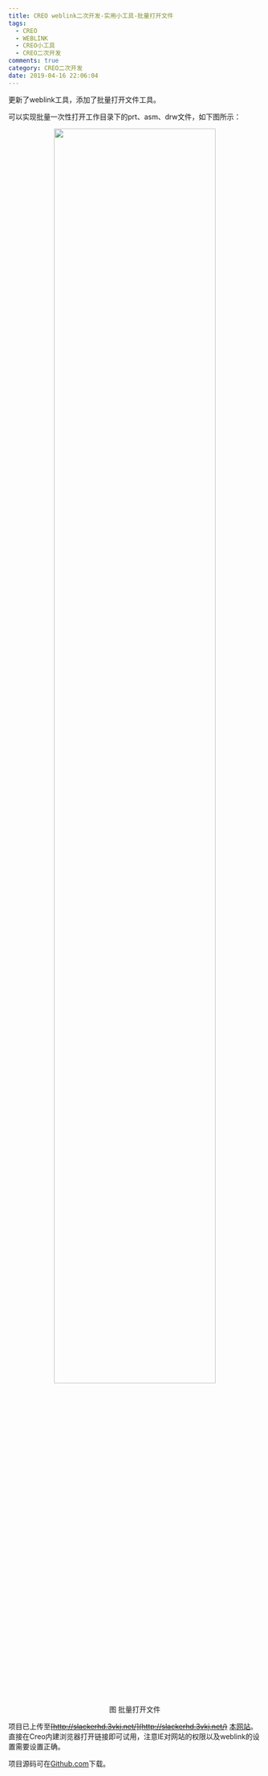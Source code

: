 ```yaml
---
title: CREO weblink二次开发-实用小工具-批量打开文件
tags:
  - CREO
  - WEBLINK
  - CREO小工具
  - CREO二次开发
comments: true
category: CREO二次开发
date: 2019-04-16 22:06:04
---
```



更新了weblink工具，添加了批量打开文件工具。

可以实现批量一次性打开工作目录下的prt、asm、drw文件，如下图所示：

<div align="center">
    <img src="/img/proe/weblinktool8.png" style="width:80%" align="center"/>
    <p>图 批量打开文件</p>
</div>

项目已上传至~~[http://slackerhd.3vkj.net/](http://slackerhd.3vkj.net/)~~ [本网站](http://www.hudi.site/weblink.html)。直接在Creo内建浏览器打开链接即可试用，注意IE对网站的权限以及weblink的设置需要设置正确。

项目源码可在<a href="https://github.com/slacker-HD/creo_weblink" target="_blank">Github.com</a>下载。